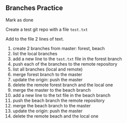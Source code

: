 
## Branches Practice

Mark as done

  

Create a test git repo with a file `test.txt`

Add to the file 2 lines of text.

  

1.  create 2 branches from master: forest, beach
2.  list the local branches
3.  add a new line to the `test.txt` file in the forest branch
4.  push each of the branches to the remote repository
5.  list all branches (local and remote)
6.  merge forest branch to the master
7.  update the origin: push the master
8.  delete the remote forest branch and the local one
9.  merge the master to the beach branch
10.  add a new line to the txt file in the beach branch
11.  push the beach branch the remote repository
12.  merge the beach branch to the master
13.  update the origin: push the master
14.  delete the remote beach and the local one

